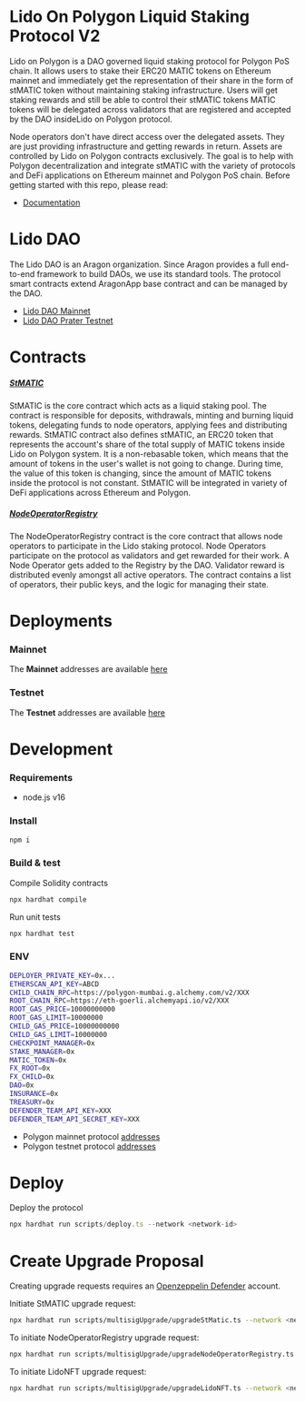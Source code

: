 # Lido On Polygon Liquid Staking Protocol V2
Lido on Polygon is a DAO governed liquid staking protocol for Polygon PoS chain. It allows users to stake their ERC20 MATIC tokens on Ethereum mainnet and immediately get the representation of their share in the form of stMATIC token without maintaining staking infrastructure. Users will get staking rewards and still be able to control their stMATIC tokens MATIC tokens will be delegated across validators that are registered and accepted by the DAO insideLido on Polygon protocol.

Node operators don't have direct access over the delegated assets.
They are just providing infrastructure and getting rewards in return.
Assets are controlled by Lido on Polygon contracts exclusively.
The goal is to help with Polygon decentralization and integrate stMATIC with the variety of protocols and DeFi applications on Ethereum mainnet and Polygon PoS chain. 
Before getting started with this repo, please read:
- [Documentation](https://docs.polygon.lido.fi/)

# Lido DAO
The Lido DAO is an Aragon organization. Since Aragon provides a full end-to-end framework to build DAOs, we use its standard tools. The protocol smart contracts extend AragonApp base contract and can be managed by the DAO.
- [Lido DAO Mainnet](https://mainnet.lido.fi/#/lido-dao/)
- [Lido DAO Prater Testnet](https://testnet.testnet.fi/#/lido-testnet-prater/)

# Contracts

##### [StMATIC](https://github.com/lidofinance/polygon-contracts/blob/main/contracts/StMATIC.sol)
StMATIC is the core contract which acts as a liquid staking pool. The contract is responsible for deposits, withdrawals, minting and burning liquid tokens, delegating funds to node operators, applying fees and distributing rewards.
StMATIC contract also defines stMATIC, an ERC20 token that represents the account's share of the total supply of MATIC tokens inside Lido on Polygon system. It is a non-rebasable token, which means that the amount of tokens in the user's wallet is not going to change. During time, the value of this token is changing, since the amount of MATIC tokens inside the protocol is not constant. StMATIC will be integrated in variety of DeFi applications across Ethereum and Polygon.

##### [NodeOperatorRegistry](https://github.com/lidofinance/polygon-contracts/blob/main/contracts/NodeOperatorRegistry.sol)
The NodeOperatorRegistry contract is the core contract that allows node operators to participate in the Lido staking protocol. Node Operators participate on the protocol as validators and get rewarded for their work. A Node Operator gets added to the Registry by the DAO. Validator reward is distributed evenly amongst all active operators. The contract contains a list of operators, their public keys, and the logic for managing their state.

# Deployments

### Mainnet
The **Mainnet** addresses are available [here](https://github.com/lidofinance/polygon-contracts/blob/main/mainnet-deployment-info.json)

### Testnet
The **Testnet** addresses are available [here](https://github.com/lidofinance/polygon-contracts/blob/main/testnet-deployment-info.json)

# Development

### Requirements
- node.js v16

### Install
```sh
npm i
```

### Build & test
Compile Solidity contracts
```sh
npx hardhat compile
```
Run unit tests
```sh
npx hardhat test
```

### ENV
```sh
DEPLOYER_PRIVATE_KEY=0x...
ETHERSCAN_API_KEY=ABCD
CHILD_CHAIN_RPC=https://polygon-mumbai.g.alchemy.com/v2/XXX
ROOT_CHAIN_RPC=https://eth-goerli.alchemyapi.io/v2/XXX
ROOT_GAS_PRICE=10000000000
ROOT_GAS_LIMIT=10000000
CHILD_GAS_PRICE=10000000000
CHILD_GAS_LIMIT=10000000
CHECKPOINT_MANAGER=0x
STAKE_MANAGER=0x
MATIC_TOKEN=0x
FX_ROOT=0x
FX_CHILD=0x
DAO=0x
INSURANCE=0x
TREASURY=0x
DEFENDER_TEAM_API_KEY=XXX
DEFENDER_TEAM_API_SECRET_KEY=XXX

```
- Polygon mainnet protocol [addresses](https://static.matic.network/network/mainnet/v1/index.json)
- Polygon testnet protocol [addresses](https://static.matic.network/network/testnet/mumbai/index.json)

# Deploy
Deploy the protocol
```js
npx hardhat run scripts/deploy.ts --network <network-id>
```

# Create Upgrade Proposal
Creating upgrade requests requires an [Openzeppelin Defender](https://www.openzeppelin.com/defender) account.

Initiate StMATIC upgrade request:
```sh
npx hardhat run scripts/multisigUpgrade/upgradeStMatic.ts --network <network-id>
```

To initiate NodeOperatorRegistry upgrade request:
```sh
npx hardhat run scripts/multisigUpgrade/upgradeNodeOperatorRegistry.ts --network <network-id>
```

To initiate LidoNFT upgrade request:
```sh
npx hardhat run scripts/multisigUpgrade/upgradeLidoNFT.ts --network <network-id>
```
